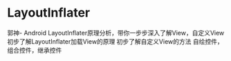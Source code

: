 # LayoutInflater
郭神- Android LayoutInflater原理分析，带你一步步深入了解View，自定义View
 初步了解LayoutInflater加载View的原理 
 初步了解自定义View的方法
 自绘控件，组合控件，继承控件
